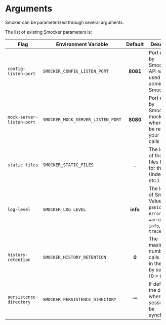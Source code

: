 # Arguments

Smoker can be parameterized through several arguments.

The list of existing Smocker parameters is:

| Flag                      | Environment Variable              | Default  | Description                                                                                      |
| ------------------------- | --------------------------------- | :------: | ------------------------------------------------------------------------------------------------ |
| `config-listen-port`      | `SMOCKER_CONFIG_LISTEN_PORT`      | **8081** | Port exposed by Smocker's API which is used to administrate Smocker                              |
| `mock-server-listen-port` | `SMOCKER_MOCK_SERVER_LISTEN_PORT` | **8080** | Port exposed by Smocker's mock server where should be redirected your HTTP calls                 |
| `static-files`            | `SMOCKER_STATIC_FILES`            |  **.**   | The location of the static files to serve for the UI (index.html, etc.)                          |
| `log-level`               | `SMOCKER_LOG_LEVEL`               | **info** | The log level of Smocker, Values: `panic`, `fatal`, `error`, `warning`, `info`, `debug`, `trace` |
| `history-retention`       | `SMOCKER_HISTORY_RETENTION`       |  **0**   | The maximum number of calls to keep in the history by sessions (0 = infinity)                    |
| `persistence-directory`   | `SMOCKER_PERSISTENCE_DIRECTORY`   |  **""**  | If defined, the directory where the sessions will be synchronized                                |
